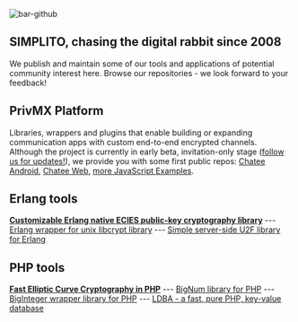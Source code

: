 ![bar-github](https://github.com/user-attachments/assets/74ae031d-b1fa-4ebe-a28c-05df97e47411)

## SIMPLITO, chasing the digital rabbit since 2008

We publish and maintain some of our tools and applications of potential community interest here. Browse our repositories - we look forward to your feedback!

## PrivMX Platform

Libraries, wrappers and plugins that enable building or expanding communication apps with custom end-to-end encrypted channels. Although the project is currently in early beta, invitation-only stage ([follow us for updates!](https://x.com/privmxsoftware)), we provide you with some first public repos: [Chatee Android](https://github.com/simplito/privmx-chatee-android), [Chatee Web](https://github.com/simplito/privmx-chatee), [more JavaScript Examples](https://github.com/simplito/privmx-endpoint-examples-js).

## Erlang tools
[**Customizable Erlang native ECIES public-key cryptography library**](https://github.com/simplito/ecies-erl) --- [Erlang wrapper for unix libcrypt library](https://github.com/simplito/crypt-erl) --- [Simple server-side U2F library for Erlang](https://github.com/simplito/u2f-erl)

## PHP tools
[**Fast Elliptic Curve Cryptography in PHP**](https://github.com/simplito/elliptic-php) --- [BigNum library for PHP](https://github.com/simplito/bn-php) --- [BigInteger wrapper library for PHP](https://github.com/simplito/bigint-wrapper-php) --- [LDBA - a fast, pure PHP, key-value database](https://github.com/simplito/ldba-php)

